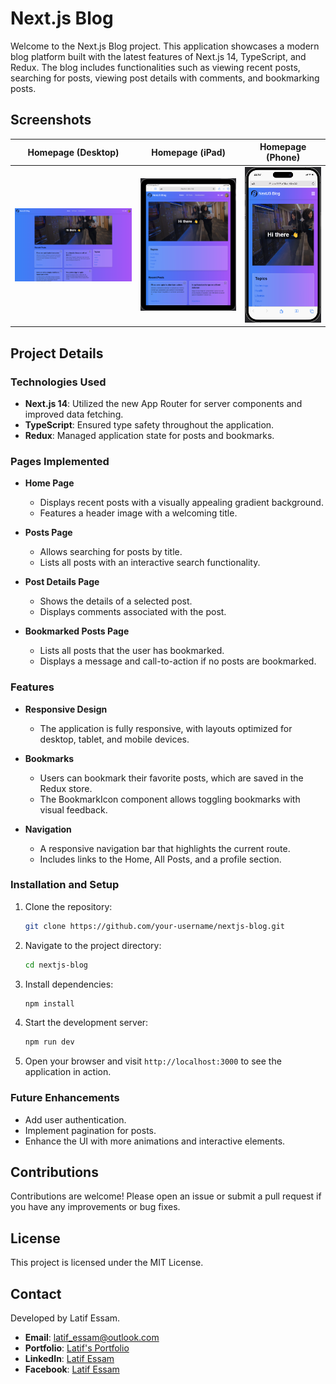 # Next.js Blog

Welcome to the Next.js Blog project. This application showcases a modern blog platform built with the latest features of Next.js 14, TypeScript, and Redux. The blog includes functionalities such as viewing recent posts, searching for posts, viewing post details with comments, and bookmarking posts.

## Screenshots

| Homepage (Desktop)                              | Homepage (iPad)                              | Homepage (Phone)                              |
| ----------------------------------------------- | -------------------------------------------- | --------------------------------------------- |
| ![Homepage Desktop](./assets/shots/home-lg.png) | ![Homepage iPad](./assets/shots/home-md.png) | ![Homepage Phone](./assets/shots/home-sm.png) |

## Project Details

### Technologies Used

- **Next.js 14**: Utilized the new App Router for server components and improved data fetching.
- **TypeScript**: Ensured type safety throughout the application.
- **Redux**: Managed application state for posts and bookmarks.

### Pages Implemented

- **Home Page**
  - Displays recent posts with a visually appealing gradient background.
  - Features a header image with a welcoming title.
- **Posts Page**

  - Allows searching for posts by title.
  - Lists all posts with an interactive search functionality.

- **Post Details Page**

  - Shows the details of a selected post.
  - Displays comments associated with the post.

- **Bookmarked Posts Page**
  - Lists all posts that the user has bookmarked.
  - Displays a message and call-to-action if no posts are bookmarked.

### Features

- **Responsive Design**

  - The application is fully responsive, with layouts optimized for desktop, tablet, and mobile devices.

- **Bookmarks**

  - Users can bookmark their favorite posts, which are saved in the Redux store.
  - The BookmarkIcon component allows toggling bookmarks with visual feedback.

- **Navigation**
  - A responsive navigation bar that highlights the current route.
  - Includes links to the Home, All Posts, and a profile section.

### Installation and Setup

1. Clone the repository:

   ```bash
   git clone https://github.com/your-username/nextjs-blog.git

   ```

2. Navigate to the project directory:

   ```bash
   cd nextjs-blog
   ```

3. Install dependencies:

   ```bash
   npm install
   ```

4. Start the development server:

   ```bash
   npm run dev
   ```

5. Open your browser and visit `http://localhost:3000` to see the application in action.

### Future Enhancements

- Add user authentication.
- Implement pagination for posts.
- Enhance the UI with more animations and interactive elements.

## Contributions

Contributions are welcome! Please open an issue or submit a pull request if you have any improvements or bug fixes.

## License

This project is licensed under the MIT License.

## Contact

Developed by Latif Essam.

- **Email**: [latif_essam@outlook.com](mailto:latif_essam@outlook.com)
- **Portfolio**: [Latif's Portfolio](https://portfolio-latifessams-projects.vercel.app/)
- **LinkedIn**: [Latif Essam](https://linkedin.com/in/latifessam)
- **Facebook**: [Latif Essam](https://www.facebook.com/LatifEssam/)
